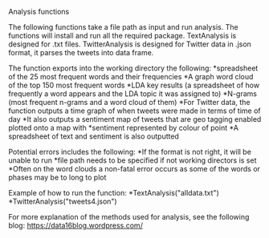 Analysis functions

The following functions take a file path as input and run analysis.
The functions will install and run all the required package.
TextAnalysis is designed for .txt files.
TwitterAnalysis is designed for Twitter data in .json format, it parses the tweets into data frame.  

The function exports into the working directory the following:
*spreadsheet of the 25 most frequent words and their frequencies
*A graph word cloud of the top 150 most frequent words
*LDA key results (a spreadsheet of how frequently a word appears and the LDA topic it was assigned to)
*N-grams (most frequent n-grams and a word cloud of them)
*For Twitter data, the function outputs a time graph of when tweets were made in terms of time of day
*It also outputs a sentiment map of tweets that are geo tagging enabled plotted onto a map with 
*sentiment represented by colour of point
*A spreadsheet of text and sentiment is also outputted 

Potential errors includes the following:
*If the format is not right, it will be unable to run
*file path needs to be specified if not working directors is set
*Often on the word clouds a non-fatal error occurs as some of the words or phases may be to long to plot

Example of how to run the function:
*TextAnalysis("alldata.txt")
*TwitterAnalysis("tweets4.json")

For more explanation of the methods used for analysis, see the following blog: https://data16blog.wordpress.com/

